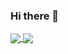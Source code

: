 ### Hi there 👋

<a href="https://github.com/LubnaAbida/LubnaAbidah">
  <img align="center" src="https://github-readme-stats.vercel.app/api?username=LubnaAbidah&theme=gotham&show_icons=true" />
</a>
<a href="https://github.com/LubnaAbidah/LubnaAbidah">
  <img align="center" src="https://github-readme-stats.vercel.app/api/top-langs/?username=LubnaAbidah&theme=gotham&show_icons=true" />
</a>


<!--
**LubnaAbidah/LubnaAbidah** is a ✨ _special_ ✨ repository because its `README.md` (this file) appears on your GitHub profile.

Here are some ideas to get you started:

- 🔭 I’m currently working on ...
- 🌱 I’m currently learning ...
- 👯 I’m looking to collaborate on ...
- 🤔 I’m looking for help with ...
- 💬 Ask me about ...
- 📫 How to reach me: ...
- 😄 Pronouns: ...
- ⚡ Fun fact: ...
-->
